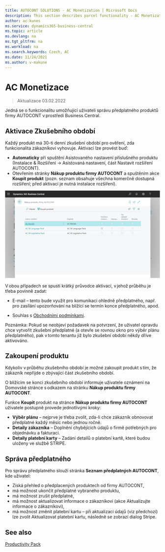 ```yaml
---
title: AUTOCONT SOLUTIONS - AC Monetization | Microsoft Docs
description: This section describes parcel functionality - AC Monetization
author: ac-kunes
ms.service: dynamics365-business-central
ms.topic: article
ms.devlang: na
ms.tgt_pltfrm: na
ms.workload: na
ms.search.keywords: Czech, AC
ms.date: 11/24/2021
ms.author: v-makune
---
```



# AC Monetizace
> Aktualizace 03.02.2022

Jedná se o funkcionalitu umožňující uživateli správu předplatného produktů firmy AUTOCONT v prostředí Business Central.

## Aktivace Zkušebního období

Každý produkt má 30-ti denní zkušební období pro ověření, zda funkcionalita zákazníkovi vyhovuje. Aktivaci lze provést buď:

- **Automaticky** při spuštění Asistovaného nastavení příslušného produktu (Instalace & Rozšíření -> Asistovaná nastavení, část Nastavit rozšíření AUTOCONT).
- Otevřením stránky **Nákup produktu firmy AUTOCONT** a spuštěním akce **Koupit produkt** (pozn. seznam obsahuje všechna komerčně dostupná rozšíření; před aktivací je nutná instalace rozšíření).

![Nákup produktu firmy AUTOCONT](media/ac-monetization.png)

V obou případech se spustí krátký průvodce aktivací, v jehož průběhu je třeba povinně zadat:

- E-mail – tento bude využit pro komunikaci ohledně předplatného, např. pro zasílání upozorňování na blížící se termín konce předplatného, apod.

- Souhlas s [Obchodními podmínkami](https://www.autocont.cz/podnikove-aplikace/PAS-predplatne-podminky).

Poznámka: Pokud se neobjeví požadavek na potvrzení, že uživatel opravdu chce vytvořit zkušební předplatné (a otevře se rovnou okno pro výběr plánu předplatného), pak v tomto tenantu již bylo zkušební období někdy dříve aktivováno.

## Zakoupení produktu

Kdykoliv v průběhu zkušebního období je možné zakoupit produkt s tím, že zákazník nepřijde o zbývající část zkušebního období.

O blížícím se konci zkušebního období informuje uživatele oznámení na Domovské stránce s odkazem na stránku **Nákup produktu firmy AUTOCONT**.

Funkce **Koupit** produkt na stránce **Nákup produktu firmy AUTOCONT** uživatele postupně provede jednotlivými kroky:

- **Výběr plánu** – nejprve je třeba zvolit, zda-li chce zákazník obnovovat předplatné každý měsíc nebo jednou ročně.
- **Detaily zákazníka** – Doplnění chybějících údajů o firmě potřebných pro objednávku a fakturaci.
- **Detaily platební karty** – Zadání detailů o platební kartě, které budou uloženy ve službě STRIPE.

## Správa předplatného

Pro správu předplatného slouží stránka **Seznam předplatných AUTOCONT**, kde uživatel:

- Získá přehled o předplacených produktech od firmy AUTOCONT,
- má možnost ukončit předplatné vybraného produktu,
- má možnost zrušit předplatné,
- má možnost aktualizovat informace o zákazníkovi (akce Aktualizujte informace o zákazníkovi),
- má možnost změnit platební kartu – při aktualizaci údajů (viz předchozí) lze zvolit Aktualizovat platební kartu, následně se zobrazí dialog Stripe.


## See also

[Productivity Pack](ac-productivity-pack.md)